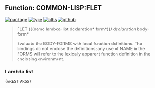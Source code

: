 ## Function: COMMON-LISP:FLET
[![package](https://img.shields.io/badge/Package-COMMON--LISP-5f9ea0.svg?style=social&colorA=999999)](../) [![type](https://img.shields.io/badge/Type-Function-5f9ea0.svg?style=social&colorA=999999)](../#function) [![clhs](https://img.shields.io/badge/CLHS-FLET-5f9ea0.svg?style=social&colorA=999999)](http://www.lispworks.com/documentation/HyperSpec/Body/s_flet_.htm) [![github](https://img.shields.io/badge/GitHub-View_the_source-5f9ea0.svg?style=social&colorA=999999&logo=github)](https://github.com/sbcl/sbcl/blob/master/src/compiler/info-functions.lisp/) 

> FLET ({(name lambda-list declaration* form*)}*) declaration* body-form*
> 
> Evaluate the BODY-FORMS with local function definitions. The bindings do
> not enclose the definitions; any use of NAME in the FORMS will refer to the
> lexically apparent function definition in the enclosing environment.

### Lambda list
```
(&REST ARGS)
```
